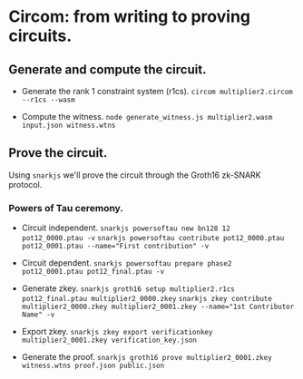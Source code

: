 # Circom: from writing to proving circuits.

## Generate and compute the circuit.
- Generate the rank 1 constraint system (r1cs).
`circom multiplier2.circom --r1cs --wasm`

- Compute the witness.
`node generate_witness.js multiplier2.wasm input.json witness.wtns`

## Prove the circuit.

Using `snarkjs` we'll prove the circuit through the Groth16 zk-SNARK protocol.

### Powers of Tau ceremony.
- Circuit independent.
`snarkjs powersoftau new bn128 12 pot12_0000.ptau -v`
`snarkjs powersoftau contribute pot12_0000.ptau pot12_0001.ptau --name="First contribution" -v`

- Circuit dependent.
`snarkjs powersoftau prepare phase2 pot12_0001.ptau pot12_final.ptau -v`

- Generate zkey.
`snarkjs groth16 setup multiplier2.r1cs pot12_final.ptau multiplier2_0000.zkey`
`snarkjs zkey contribute multiplier2_0000.zkey multiplier2_0001.zkey --name="1st Contributor Name" -v`

- Export zkey.
`snarkjs zkey export verificationkey multiplier2_0001.zkey verification_key.json`

- Generate the proof.
`snarkjs groth16 prove multiplier2_0001.zkey witness.wtns proof.json public.json`
